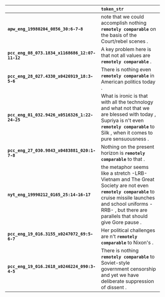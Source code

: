 |                                                | `token_str`                                                                                                                                                                                                                 |
|:-----------------------------------------------|:----------------------------------------------------------------------------------------------------------------------------------------------------------------------------------------------------------------------------|
| **`apw_eng_19980204_0856_30:6-7-8`**           | note that we could accomplish nothing __``remotely comparable``__ on the basis of the Court\/rebel scenes .                                                                                                                 |
| **`pcc_eng_08_073.1834_x1168686_12:07-11-12`** | A key problem here is that not all values are __``remotely comparable``__ .                                                                                                                                                 |
| **`pcc_eng_28_027.4330_x0426919_18:3-5-6`**    | There is nothing even __``remotely comparable``__ in American politics today .                                                                                                                                              |
| **`pcc_eng_01_032.9426_x0516326_1:22-24-25`**  | What is ironic is that with all the technology and what not that we are blessed with today , Supriya is n't even __``remotely comparable``__ to Silk , when it comes to pure sensuousness .                                 |
| **`pcc_eng_27_030.9843_x0483881_020:1-7-8`**   | Nothing on the present horizon is __``remotely comparable``__ to that .                                                                                                                                                     |
| **`nyt_eng_19990212_0165_25:14-16-17`**        | the metaphor seems like a stretch -LRB- Vietnam and The Great Society are not even __``remotely comparable``__ to cruise missile launches and school uniforms -RRB- , but there are parallels that should give Gore pause . |
| **`pcc_eng_19_016.3155_x0247072_69:5-6-7`**    | Her political challenges are n't __``remotely comparable``__ to Nixon's .                                                                                                                                                   |
| **`pcc_eng_19_016.2618_x0246224_090:3-4-5`**   | There is nothing __``remotely comparable``__ to Soviet-style government censorship and yet we have deliberate suppression of dissent .                                                                                      |